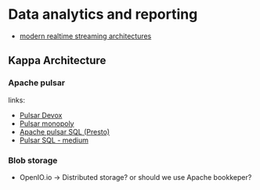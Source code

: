 
# Data analytics and reporting 

* [modern realtime streaming architectures](https://www.slideshare.net/arunkejariwal/modern-realtime-streaming-architectures)


## Kappa Architecture

### Apache pulsar

links: 

* [Pulsar Devox](https://www.youtube.com/watch?v=De6avNyQUMw)
* [Pulsar monopoly](https://www.youtube.com/watch?v=0Oatl_d6CfA&list=UUW7EEMO5LACmabd4lKulQbQ&index=25)
* [Apache pulsar SQL (Presto)](https://www.splunk.com/en_us/blog/it/querying-data-streams-with-apache-pulsar-sql.html)
* [Pulsar SQL - medium](https://www.splunk.com/en_us/blog/it/querying-data-streams-with-apache-pulsar-sql.html)

### Blob storage

* OpenIO.io -> Distributed storage? or should we use Apache bookkeper?
